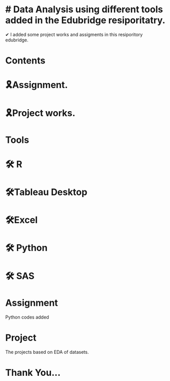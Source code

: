 # #  Data Analysis using different tools added in the Edubridge resiporitatry.
 ✔ I added some project works and assigments in this resiporitory edubridge.
# Contents
# 🎗Assignment.
# 🎗Project works.
#  Tools
# 🛠 R
# 🛠Tableau Desktop
# 🛠Excel
# 🛠 Python
# 🛠 SAS 
# Assignment
Python codes added
# Project
The projects based on EDA of datasets.

# Thank You...


